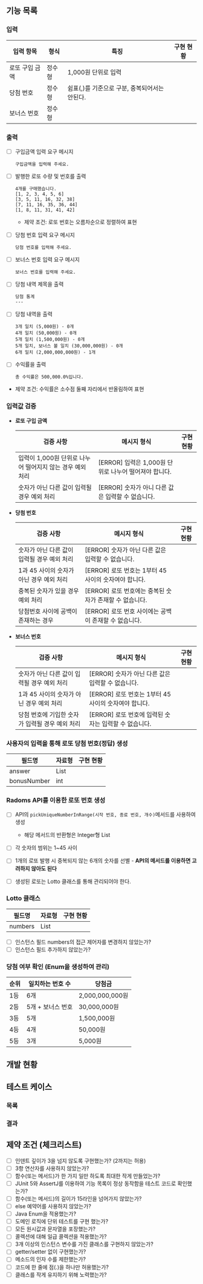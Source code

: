 ## 기능 목록

### 입력

| 입력 항목      | 형식   | 특징                    | 구현 현황              |
| -------------- | ------ | ----------------------- | ---------------------- |
| 로또 구입 금액 | 정수형 | 1,000원 단위로 입력     |  |
| 당첨 번호      | 정수형 | 쉼표(,)를 기준으로 구분, 중복되어서는 안된다. |                        |
| 보너스 번호    | 정수형 |                         |                        |

### 출력

- [ ] 구입금액 입력 요구 메시지

  ```
  구입금액을 입력해 주세요.
  ```

- [ ] 발행한 로또 수량 및 번호를 출력

	```
	4개를 구매했습니다.
	[1, 2, 3, 4, 5, 6] 
	[3, 5, 11, 16, 32, 38] 
	[7, 11, 16, 35, 36, 44] 
	[1, 8, 11, 31, 41, 42] 
	```
	- 제약 조건: 로또 번호는 오름차순으로 정렬하여 표현

- [ ] 당첨 번호 입력 요구 메시지

  ```
  당첨 번호를 입력해 주세요.
  ```

- [ ] 보너스 번호 입력 요구 메시지

  ```
  보너스 번호를 입력해 주세요.
  ```

- [ ] 당첨 내역 제목을 출력

	```
	당첨 통계
	---
	```

- [ ] 당첨 내역을 출력

	```
	3개 일치 (5,000원) - 0개
	4개 일치 (50,000원) - 0개
	5개 일치 (1,500,000원) - 0개
	5개 일치, 보너스 볼 일치 (30,000,000원) - 0개
	6개 일치 (2,000,000,000원) - 1개
	```

- [ ] 수익률을 출력

	```
	총 수익률은 500,000.0%입니다.
	```

- 제약 조건: 수익률은 소수점 둘째 자리에서 반올림하여 표현

### 입력값 검증

- **로또 구입 금액**

	| 검증 사항                                   | 메시지 형식                                             | 구현 현황 |
	| ------------------------------------------- | ------------------------------------------------------- | --------- |
  | 입력이 1,000원 단위로 나누어 떨어지지 않는 경우 예외 처리 | [ERROR] 입력은 1,000원 단위로 나누어 떨어져야 합니다.       |           |
  | 숫자가 아닌 다른 값이 입력될 경우 예외 처리    | [ERROR] 숫자가 아니 다른 값은 입력할 수 없습니다.    |           |
- **당첨 번호**
	
  | 검증 사항                                   | 메시지 형식                                             | 구현 현황 |
	| ------------------------------------------- | ------------------------------------------------------- | --------- |
  | 숫자가 아닌 다른 값이 입력될 경우 예외 처리 | [ERROR] 숫자가 아닌 다른 값은 입력할 수 없습니다.       |           |
  | 1과 45 사이의 숫자가 아닌 경우 예외 처리    | [ERROR] 로또 번호는 1부터 45 사이의 숫자여야 합니다.    |           |
  | 중복된 숫자가 있을 경우 예외 처리           | [ERROR] 로또 번호에는 중복된 숫자가 존재할 수 없습니다. |           |
  | 당첨번호 사이에 공백이 존재하는 경우        | [ERROR] 로또 번호 사이에는 공백이 존재할 수 없습니다.   |           |
- **보너스 번호**
	
  | 검증 사항                                       | 메시지 형식                                           | 구현 현황 |
	| ----------------------------------------------- | ----------------------------------------------------- | --------- |
  | 숫자가 아닌 다른 값이 입력될 경우 예외 처리     | [ERROR] 숫자가 아닌 다른 값은 입력할 수 없습니다.     |           |
  | 1과 45 사이의 숫자가 아닌 경우 예외 처리        | [ERROR] 로또 번호는 1부터 45 사이의 숫자여야 합니다.  |           |
  | 당첨 번호에 기입한 숫자가 입력될 경우 예외 처리 | [ERROR] 로또 번호에 입력된 숫자는 입력할 수 없습니다. |           |

### 사용자의 입력을 통해 로또 당첨 번호(정답) 생성

| 필드명      | 자료형        | 구현 현황 |
| ----------- | ------------- | --------- |
| answer      | List<Integer> |           |
| bonusNumber | int           |           |

### Radoms API를 이용한 로또 번호 생성

- [ ] API의 `pickUniqueNumberInRange(시작 번호, 종료 번호, 개수)`메서드를 사용하여 생성
  - 해당 메서드의 반환형은 Integer형 List

- [ ] 각 숫자의 범위는 1~45 사이
- [ ] 1개의 로또 발행 시 중복되지 않는 6개의 숫자를 선별 - **API의 메서드를 이용하면 고려하지 않아도 된다**
- [ ] 생성된 로또는 Lotto 클래스를 통해 관리되어야 한다.

### Lotto 클래스

| 필드명      | 자료형        | 구현 현황 |
| ----------- | ------------- | --------- |
| numbers      | List<Integer> |           |

- [ ] 인스턴스 필드 numbers의 접근 제어자를 변경하지 않았는가?
- [ ] 인스턴스 필드 추가하지 않았는가?

### 당첨 여부 확인 (Enum을 생성하여 관리)

| 순위 | 일치하는 번호 수  | 당첨금          |
| ---- | ----------------- | --------------- |
| 1등  | 6개               | 2,000,000,000원 |
| 2등  | 5개 + 보너스 번호 | 30,000,000원    |
| 3등  | 5개               | 1,500,000원     |
| 4등  | 4개               | 50,000원        |
| 5등  | 3개               | 5,000원         |

## 개발 현황

## 테스트 케이스

### 목록

### 결과

## 제약 조건 (체크리스트)

- [ ] 인덴트 깊이가 3을 넘지 않도록 구현했는가? (2까지는 허용)
- [ ] 3항 연산자를 사용하지 않았는가?
- [ ] 함수(또는 메서드)가 한 가지 일만 하도록 최대한 작게 만들었는가?
- [ ] JUnit 5와 AssertJ를 이용하여 기능 목록이 정상 동작함을 테스트 코드로 확인했는가?
- [ ] 함수(또는 메서드)의 길이가 15라인을 넘어가지 않았는가?
- [ ] else 예약어를 사용하지 않았는가?
- [ ] Java Enum을 적용했는가?
- [ ] 도메인 로직에 단위 테스트를 구현 했는가?
- [ ] 모든 원시값과 문자열을 포장했는가?
- [ ] 콜렉션에 대해 일급 콜렉션을 적용했는가?
- [ ] 3개 이상의 인스턴스 변수를 가진 클래스를 구현하지 않았는가?
- [ ] getter/setter 없이 구현했는가?
- [ ] 메소드의 인자 수를 제한했는가?
- [ ] 코드에 한 줄에 점(.)을 하나만 허용했는가?
- [ ] 클래스를 작게 유지하기 위해 노력했는가?